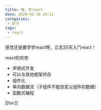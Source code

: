 ```yaml
---
title: 嗨，学react
date: 2020-02-10 20:11
categories: 
 - 学习
tags: 
 - react
---
```

感觉还是要学学react呀，立志20天入门react！

react的优势
- 声明式开发
- 可以与其他框架共存
- 组件化
- 单向数据流（子组件不能改变父组件的数据）
- 函数式编程
<!-- more -->

[[toc]]
